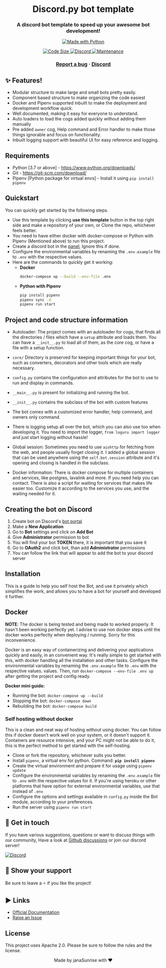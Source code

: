 <h1 align="center">
  Discord.py bot template
</h1>

<h3 align="center">
    A discord bot template to speed up your awesome bot development!
</h3>

<p align="center">

<a href="https://www.python.org/">
    <img src="http://ForTheBadge.com/images/badges/made-with-python.svg" alt="Made with Python" />
</a>

</p>

<p align="center">

<a href="https://github.com/janaSunrise/discordpy-bot-template">
    <img src="https://img.shields.io/github/languages/code-size/janaSunrise/discordpy-bot-template" alt="Code Size" />
</a>

<a href="https://discord.gg/MKC4qna4Gz">
    <img src="https://discordapp.com/api/guilds/835940276869791816/widget.png?style=shield" alt="Discord" />
</a>

<a href="https://gitHub.com/janaSunrise/discordpy-bot-template/graphs/commit-activity">
    <img src="https://img.shields.io/badge/Maintained%3F-yes-green.svg" alt="Maintenance" />
</a>

</p>

<h3 align="center">
  <a href="https://github.com/janaSunrise/discordpy-bot-template/issues">Report a bug</a>
  <span> · </span>
  <a href="https://discord.gg/MKC4qna4Gz">Discord</a>
</h3>

## ✨ Features!

- Modular structure to make large and small bots pretty easily.
- Component based structure to make organizing the code easiest
- Docker and Pipenv supported inbuilt to make the deployment and development workflow quick.
- Well documented, making it easy for everyone to understand.
- Auto loaders to load the cogs added quickly without adding them manually
- Pre added `owner` cog, Help command and Error handler to make those things ignorable and focus
  on functionality.
- Inbuilt logging support with beautiful UI for easy reference and logging.

## Requirements

- Python [3.7 or above] - https://www.python.org/downloads/
- Git - https://git-scm.com/download/
- Pipenv [Python package for virtual envs] - Install it using `pip install pipenv`

## Quickstart

You can quickly get started by the following steps.

- Use this template by clicking **use this template** button in the top right side and make a repository 
  of your own, or Clone the repo, whichever feels better.
- You need to have either docker with docker-compose or Python with Pipenv (Mentioned above) to run 
  this project.
- Create a discord bot in the [panel](https://discord.com/developers/applications), Ignore this if done.
- Configure the environmental variables by renaming the `.env.example` file to `.env` with the respective 
  values.
- Here are the commands to quickly get it working:
  - **Docker**
    ```sh
    docker-compose up --build --env-file .env
    ```
  - **Python with Pipenv**
    ```sh
    pip install pipenv
    pipenv sync -d
    pipenv run start
    ```

## Project and code structure information

- Autoloader: The project comes with an autoloader for cogs, that finds all the 
directories / files which have a `setup` attribute and loads them. You can have a `__init__.py`
to load all of them, as the core cog, or have a file with a setup function.

- `core/` Directory is preserved for keeping important things for your bot, such as
converters, decorators and other tools which are really necessary.

- `config.py` contains the configuration and attributes for the bot to use to run and display 
in commands.

- `__main__.py` is present for initializing and running the bot.

- `__init__.py` contains the subclass of the bot with custom features

- The bot comes with a customized error handler, help command, and owners only command.

- There is logging setup all over the bot, which you can also use too when developing it.
You need to import the logger, `from loguru import logger` and just start logging without hassle!

- Global session: Sometimes you need to use `aiohttp` for fetching from the web, and people usually
forget closing it. I added a global session that can be used anywhere using the `self.bot.session` attribute
and it's opening and closing is handled in the subclass.

- Docker information: There is docker compose for multiple containers and services, like postgres, lavalink and 
more. If you need help you can contact. There is also a script for waiting for services that makes life easier too.
Customize it according to the services you use, and the waiting needed for it.

## Creating the bot on Discord

1. Create bot on Discord's [bot portal](https://discord.com/developers/applications/)
2. Make a **New Application**
3. Go to **Bot** settings and click on **Add Bot**
4. Give **Administrator** permission to bot
5. You will find your bot **TOKEN** there, it is important that you save it
6. Go to **OAuth2** and click bot, than add **Administrator** permissions
7. You can follow the link that will appear to add the bot to your discord server

## Installation

This is a guide to help you self host the Bot, and use it privately which simplifies the work, and allows you to have
a bot for yourself and developed it further.

## Docker

**NOTE**: The docker is being tested and being made to worked properly. It hasn't been working perfectly yet. I advise
to use non docker steps until the docker works perfectly when deploying / running. Sorry for this inconvenience.

Docker is an easy way of containerizing and delivering your applications quickly and easily, in an 
convenient way. It's really simple to get started with this, with docker handling all the installation
and other tasks. Configure the environmental variables by renaming the `.env.example` file to `.env` with the respective values.
values. Then, run `docker-compose --env-file .env up` after getting the project and config ready.

**Docker mini guide:**

- Running the bot: `docker-compose up --build`
- Stopping the bot: `docker-compose down`
- Rebuilding the bot: `docker-compose build`

### Self hosting without docker

This is a clean and neat way of hosting without using docker. You can follow this if docker doesn't work
well on your system, or it doesn't support it. Containers are resource intensive, and your PC might not
be able to do it, this is the perfect method to get started with the self-hosting.

- Clone or fork the repository, whichever suits you better.
- Install `pipenv`, a virtual env for python. Command: **`pip install pipenv`**
- Create the virtual environment and prepare it for usage using `pipenv update`
- Configure the environmental variables by renaming the `.env.example` file to `.env` with the respective 
  values for it. If you're using heroku or other platforms that have option for external environmental
  variables, use that instead of `.env`
- Configure the options and settings available in `config.py` inside the Bot module, according to your
  preferences.
- Run the server using `pipenv run start`

## 💬 Get in touch

If you have various suggestions, questions or want to discuss things with our community, Have a look at
[Github discussions](https://github.com/janaSunrise/discordpy-bot-template/discussions) or join our discord server!

[![Discord](https://discordapp.com/api/guilds/835940276869791816/widget.png?style=shield)](https://discord.gg/MKC4qna4Gz)

## 🙌 Show your support

Be sure to leave a ⭐️ if you like the project!

## ▶ Links

- [Official Documentation](https://discordpy.readthedocs.io/en/latest/)
- [Raise an Issue](https://github.com/janaSunrise/discordpy-bot-template/issues)


## License

This project uses Apache 2.0. Please be sure to follow the rules and the license.


<div align="center">Made by janaSunrise with ❤</div>
